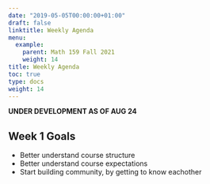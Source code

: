 ```yaml
---
date: "2019-05-05T00:00:00+01:00"
draft: false
linktitle: Weekly Agenda
menu:
  example:
    parent: Math 159 Fall 2021
    weight: 14
title: Weekly Agenda
toc: true
type: docs
weight: 14
---
```


**UNDER DEVELOPMENT AS OF AUG 24**

## Week 1 Goals
- Better understand course structure
- Better understand course expectations
- Start building community, by getting to know eachother








